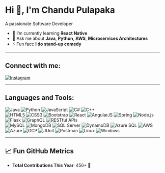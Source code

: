 # Hi 👋, I'm Chandu Pulapaka

A passionate Software Developer

- 🌱 I’m currently learning **React Native**
- 💬 Ask me about **Java**, **Python**, **AWS**, **Microservices Architectures** 
- ⚡ Fun fact: **I do stand-up comedy**

---

## Connect with me:
[![Instagram](https://img.shields.io/badge/-Instagram-purple?style=flat&logo=instagram)](https://www.instagram.com/__.chandu7___/)

---

## Languages and Tools:  
![Java](https://img.shields.io/badge/-Java-007396?style=flat&logo=java&logoColor=white)  ![Python](https://img.shields.io/badge/-Python-3776AB?style=flat&logo=python&logoColor=white)  ![JavaScript](https://img.shields.io/badge/-JavaScript-F7DF1E?style=flat&logo=javascript&logoColor=black)  ![C#](https://img.shields.io/badge/-C%23-239120?style=flat&logo=c-sharp&logoColor=white)  ![C++](https://img.shields.io/badge/-C++-00599C?style=flat&logo=cplusplus&logoColor=white)  
![HTML5](https://img.shields.io/badge/-HTML5-E34F26?style=flat&logo=html5&logoColor=white)  ![CSS3](https://img.shields.io/badge/-CSS3-1572B6?style=flat&logo=css3&logoColor=white)  ![Bootstrap](https://img.shields.io/badge/-Bootstrap-7952B3?style=flat&logo=bootstrap&logoColor=white)  ![React](https://img.shields.io/badge/-React-61DAFB?style=flat&logo=react&logoColor=black)  ![AngularJS](https://img.shields.io/badge/-AngularJS-DD0031?style=flat&logo=angularjs&logoColor=white)  ![Spring](https://img.shields.io/badge/-Spring-6DB33F?style=flat&logo=spring&logoColor=white)  ![Node.js](https://img.shields.io/badge/-Node.js-339933?style=flat&logo=node.js&logoColor=white)  ![Flask](https://img.shields.io/badge/-Flask-000000?style=flat&logo=flask&logoColor=white)  ![GraphQL](https://img.shields.io/badge/-GraphQL-E10098?style=flat&logo=graphql&logoColor=white)  ![RESTful APIs](https://img.shields.io/badge/-RESTful_APIs-4CAF50?style=flat)  
![MySQL](https://img.shields.io/badge/-MySQL-4479A1?style=flat&logo=mysql&logoColor=white)  ![MongoDB](https://img.shields.io/badge/-MongoDB-47A248?style=flat&logo=mongodb&logoColor=white)  ![SQL Server](https://img.shields.io/badge/-SQL%20Server-CC2927?style=flat&logo=microsoft-sql-server&logoColor=white)  ![DynamoDB](https://img.shields.io/badge/-DynamoDB-4053D6?style=flat&logo=amazon-dynamodb&logoColor=white)  ![Azure SQL](https://img.shields.io/badge/-Azure%20SQL-0078D7?style=flat&logo=microsoft-azure&logoColor=white)  ![AWS](https://img.shields.io/badge/-AWS-232F3E?style=flat&logo=amazon-aws&logoColor=white)  ![Azure](https://img.shields.io/badge/-Azure-0078D7?style=flat&logo=microsoft-azure&logoColor=white)  ![GCP](https://img.shields.io/badge/-GCP-4285F4?style=flat&logo=google-cloud&logoColor=white)  ![JUnit](https://img.shields.io/badge/-JUnit-25A162?style=flat&logo=junit5&logoColor=white)  ![Postman](https://img.shields.io/badge/-Postman-FF6C37?style=flat&logo=postman&logoColor=white)  ![Linux](https://img.shields.io/badge/-Linux-FCC624?style=flat&logo=linux&logoColor=black)  ![Windows](https://img.shields.io/badge/-Windows-0078D6?style=flat&logo=windows&logoColor=white)

---


## 📈 Fun GitHub Metrics    
- **Total Contributions This Year**: 456+ 🚀 


